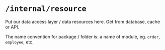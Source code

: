# `/internal/resource`

Put our data access layer / data resources here. Get from database, cache or API.

The name convention for package / folder is: a name of module, eg. `order`, `employee`, etc.
